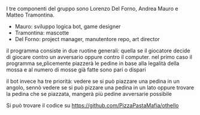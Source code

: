 I tre componenti del gruppo sono Lorenzo Del Forno, Andrea Mauro e Matteo Tramontina.
  - Mauro: sviluppo logica bot, game designer
  - Tramontina: mascotte
  - Del Forno: project manager, manutentore repo, art director

il programma consiste in due ruotine generali: quella se il giocatore decide di giocare contro un avversario
oppure contro il computer.
nel primo caso il programma se,plicemente piazzerà le pedine in base alla legalità della mossa e al numero
di mosse già fatte sono pari o dispari

il bot invece ha tre priorità: vedere se si può piazzare una pedina in un angolo, sennò vedere se si può 
pizzare una pedina in un lato oppure trovare la pedina che se piazzata, mangerà più pedine avversarie possibile
 

Si può trovare il codice su https://github.com/PizzaPastaMafia/othello
 
